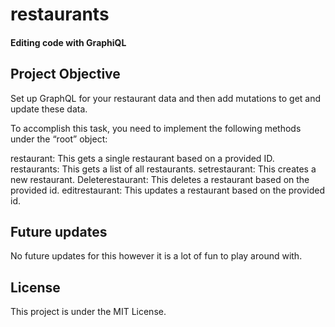 # restaurants

<h4>Editing code with GraphiQL<h4>

<h2>Project Objective</h3>
  
Set up GraphQL for your restaurant data and then add mutations to get and update these data.

To accomplish this task, you need to implement the following methods under the “root” object: 

restaurant: This gets a single restaurant based on a provided ID. 
restaurants: This gets a list of all restaurants. 
setrestaurant: This creates a new restaurant. 
Deleterestaurant: This deletes a restaurant based on the provided id.
editrestaurant: This updates a restaurant based on the provided id.

<h2>Future updates</h2>
No future updates for this however it is a lot of fun to play around with. 

<h2>License</h2>
This project is under the MIT License. 
